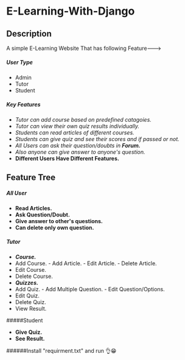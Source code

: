 # E-Learning-With-Django

## Description
  A simple E-Learning Website That has following Feature--->
  ##### User Type
  - Admin
  - Tutor
  - Student
  
  ##### Key Features
  - *Tutor can add course based on predefined catagoies.*
  - *Tutor can view their own quiz results individually.*
  - *Students can read articles of different courses.*
  - *Students can give quiz and see their scores and if passed or not.*
  - *All Users can ask their question/doubts in __Forum.__*
  - *Also anyone can give answer to anyone's question.*
  - __Different Users Have Different Features.__
  
## Feature Tree
  ##### All User
  - **Read Articles.**
  - **Ask Question/Doubt.**
  - **Give answer to other's questions.**
  - **Can delete only own question.**
  
  ##### Tutor
  - **_Course._**
   - Add Course.
    - Add Article.
    - Edit Article.
    - Delete Article.
   - Edit Course.
   - Delete Course.
  - **_Quizzes._**
   - Add Quiz.
    - Add Multiple Question.
    - Edit Question/Options.
   - Edit Quiz.
   - Delete Quiz.
   - View Result.
  
  #####Student
  - **Give Quiz.**
  - **See Result.**

######Install "requirment.txt" and run 👌😁
